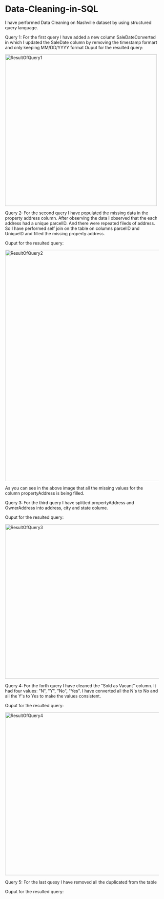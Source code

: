 # Data-Cleaning-in-SQL


I have performed Data Cleaning on Nashville dataset by using structured query language.

Query 1: For the first query I have added a new column SaleDateConverted in which I updated the SaleDate column by removing the timestamp formart and only keeping
MM/DD/YYYY format
Ouput for the resulted query:

<img width="497" alt="ResultOfQuery1" src="https://user-images.githubusercontent.com/70003172/175785176-8de3d68c-08e6-4083-a32d-ebdf44fbd89c.png">



Query 2: For the second query I have populated the missing data in the property address column. After observing the data I observed that the each address had a unique parcelID. And there were repeated fileds of address. So I have performed self join on the table on columns parcelID and UniqueID and filled the missing property address.

Ouput for the resulted query:

<img width="758" alt="ResultOfQuery2" src="https://user-images.githubusercontent.com/70003172/175834455-61225bb4-8749-4c67-8f81-b7a6e47251e7.png">

As you can see in the above image that all the missing values for the column propertyAddress is being filled.



Query 3:  For the third query I have splitted propertyAddress and OwnerAddress into address, city and state colume.

Ouput for the resulted query:

<img width="507" alt="ResultOfQuery3" src="https://user-images.githubusercontent.com/70003172/175834890-10d9b82e-8ba0-4e98-8186-006184d49606.png">



Query 4:  For the forth query I have cleaned the "Sold as Vacant" column. It had four values: "N", "Y", "No", "Yes". I have converted all the N's to No and all the Y's to Yes to make the values consistent.

Ouput for the resulted query:

<img width="534" alt="ResultOfQuery4" src="https://user-images.githubusercontent.com/70003172/175835080-ff6b86cb-2bde-47c7-bd21-debd0113c630.png">



Query 5:  For the last quesy I have removed all the duplicated from the table


Ouput for the resulted query:












